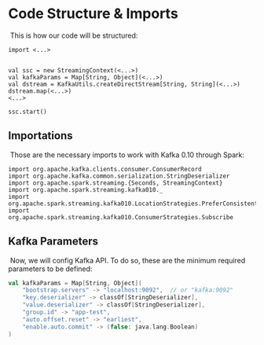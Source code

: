 # Code Structure & Imports

​	This is how our code will be structured:

```scala​
import <...>


val ssc = new StreamingContext(<...>)
val kafkaParams = Map[String, Object](<...>)
val dstream = KafkaUtils.createDirectStream[String, String](<...>)
dstream.map(<...>)
<...>

ssc.start()
```

## Importations

​	Those are the necessary imports to work with Kafka 0.10 through Spark:

```scala​
import org.apache.kafka.clients.consumer.ConsumerRecord
import org.apache.kafka.common.serialization.StringDeserializer
import org.apache.spark.streaming.{Seconds, StreamingContext}
import org.apache.spark.streaming.kafka010._
import org.apache.spark.streaming.kafka010.LocationStrategies.PreferConsistent
import org.apache.spark.streaming.kafka010.ConsumerStrategies.Subscribe
```

## Kafka Parameters

​	Now, we will config Kafka API. To do so, these are the minimum required parameters to be defined:

```scala
val kafkaParams = Map[String, Object](
    "bootstrap.servers" -> "localhost:9092",  // or "kafka:9092"
    "key.deserializer" -> classOf[StringDeserializer],
    "value.deserializer" -> classOf[StringDeserializer],
    "group.id" -> "app-test",
    "auto.offset.reset" -> "earliest",
    "enable.auto.commit" -> (false: java.lang.Boolean)
)
```
